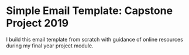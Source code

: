 # Simple Email Template: Capstone Project 2019

I build this email template from scratch with guidance of online resources during my final year project module.
